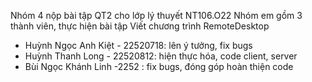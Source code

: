 Nhóm 4 nộp bài tập QT2 cho lớp lý thuyết NT106.O22
Nhóm em gồm 3 thành viên, thực hiện bài tập Viết chương trình RemoteDesktop

- Huỳnh Ngọc Anh Kiệt - 22520718: lên ý tưởng, fix bugs
- Huỳnh Thanh Long - 22520812: hiện thực hóa, code client, server
- Bùi Ngọc Khánh Linh -2252 : fix bugs, đóng góp hoàn thiện code
